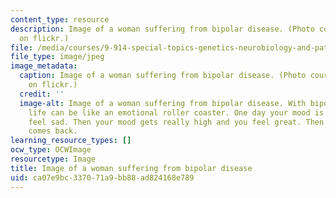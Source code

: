 ```yaml
---
content_type: resource
description: Image of a woman suffering from bipolar disease. (Photo courtesy of pollywood
  on flickr.)
file: /media/courses/9-914-special-topics-genetics-neurobiology-and-pathophysiology-of-psychiatric-disorders-fall-2008/ca07e9bc337071a9bb88ad824168e789_9-914f08-th.jpg
file_type: image/jpeg
image_metadata:
  caption: Image of a woman suffering from bipolar disease. (Photo courtesy of [pollywood](http://www.flickr.com/photos/pollywoodspace/414787372/)
    on flickr.)
  credit: ''
  image-alt: Image of a woman suffering from bipolar disease. With bipolar disorder,
    life can be like an emotional roller coaster. One day your mood is low and you
    feel sad. Then your mood gets really high and you feel great. Then the sadness
    comes back.
learning_resource_types: []
ocw_type: OCWImage
resourcetype: Image
title: Image of a woman suffering from bipolar disease
uid: ca07e9bc-3370-71a9-bb88-ad824168e789
---
```

